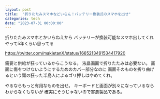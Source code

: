 ```yaml
---
layout: post
title:  "折りたたみスマホなどいらん！バッテリー換装式のスマホを出せ"
categories: tech
date: "2023-07-31 00:00:00"
---
```


折りたたみスマホとかいらねえから
バッテリーが換装可能なスマホ出してくれやって5年くらい思ってる

<https://twitter.com/makietanX/status/1685213491534417920>

需要と供給が狂っているからこうなる。
液晶画面で折りたたみは必要ない。
画面に傷をつけないようにするためのカバー部分なのに
画面そのものを折り曲げるという頭の狂った半島人によるゴリ押しはやめてくれ。

やるならもっと有用なものを出せ。
キーボードと画面が別々になっているならわからなくもないが
確実にそうじゃないので害悪製品である。
